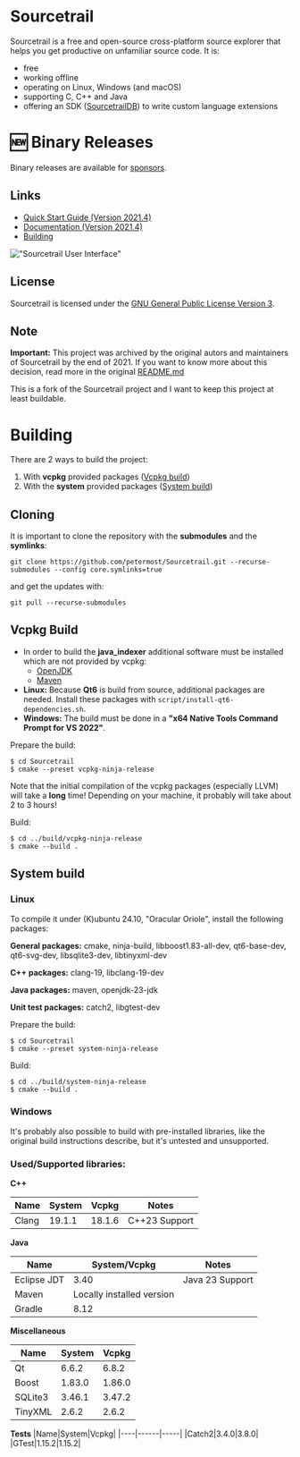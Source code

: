 # Sourcetrail

Sourcetrail is a free and open-source cross-platform source explorer that helps you get productive on unfamiliar source code. It is:
* free
* working offline
* operating on Linux, Windows (and macOS)
* supporting C, C++ and Java
* offering an SDK ([SourcetrailDB](https://github.com/CoatiSoftware/SourcetrailDB)) to write custom language extensions

# 🆕 Binary Releases

Binary releases are available for [sponsors](https://github.com/sponsors/petermost).


## __Links__
* [Quick Start Guide (Version 2021.4)](DOCUMENTATION.md#getting-started)
* [Documentation (Version 2021.4)](DOCUMENTATION.md)
* [Building](#building)

!["Sourcetrail User Interface"](docs/readme/user_interface.png "Sourcetrail User Interface")



## License

Sourcetrail is licensed under the [GNU General Public License Version 3](LICENSE.txt).

## Note

__Important:__ This project was archived by the original autors and maintainers of Sourcetrail by the end of 2021. If you want to know more about this decision, read more in the original [README.md](unused_coati_software_files/README.md)

This is a fork of the Sourcetrail project and I want to keep this project at least buildable. 

# Building

There are 2 ways to build the project:
1. With **vcpkg** provided packages ([Vcpkg build](#vcpkg-build))
2. With the **system** provided packages ([System build](#system-build))

## Cloning

It is important to clone the repository with the **submodules** and the **symlinks**:
```
git clone https://github.com/petermost/Sourcetrail.git --recurse-submodules --config core.symlinks=true
```
and get the updates with:
```
git pull --recurse-submodules
```



## Vcpkg Build

* In order to build the **java_indexer** additional software must be installed which are not provided by vcpkg:
    * [OpenJDK](https://jdk.java.net/)
    * [Maven](https://maven.apache.org/)
* **Linux:** Because **Qt6** is build from source, additional packages are needed. Install these packages with `script/install-qt6-dependencies.sh`.
* **Windows:** The build must be done in a **"x64 Native Tools Command Prompt for VS 2022"**.

Prepare the build:
```
$ cd Sourcetrail
$ cmake --preset vcpkg-ninja-release
```
Note that the initial compilation of the vcpkg packages (especially LLVM) will take a **long** time! Depending on your machine, it probably will take about 2 to 3 hours!

Build:
```
$ cd ../build/vcpkg-ninja-release
$ cmake --build .
```


## System build

### Linux

To compile it under (K)ubuntu 24.10, "Oracular Oriole", install the following packages:

**General packages:** cmake, ninja-build, libboost1.83-all-dev, qt6-base-dev, qt6-svg-dev, libsqlite3-dev, libtinyxml-dev

**C++ packages:** clang-19, libclang-19-dev

**Java packages:** maven, openjdk-23-jdk

**Unit test packages:** catch2, libgtest-dev

Prepare the build:
```
$ cd Sourcetrail
$ cmake --preset system-ninja-release
```

Build:
```
$ cd ../build/system-ninja-release
$ cmake --build .
```

### Windows
It's probably also possible to build with pre-installed libraries, like the original build instructions describe, but it's untested and unsupported.

### Used/Supported libraries: ###

**C++**

|Name|System|Vcpkg|Notes| 
|----|------|-----|-----|
|Clang|19.1.1|18.1.6|C++23 Support|

**Java**

|Name|System/Vcpkg|Notes|
|----|------------|-----|
|Eclipse JDT|3.40|Java 23 Support|
|Maven|Locally installed version|
|Gradle|8.12|

**Miscellaneous**

|Name|System|Vcpkg|
|----|------|-----|
|Qt|6.6.2|6.8.2|
|Boost|1.83.0|1.86.0|
|SQLite3|3.46.1|3.47.2|
|TinyXML|2.6.2|2.6.2|

**Tests**
|Name|System|Vcpkg|
|----|------|-----|
|Catch2|3.4.0|3.8.0|
|GTest|1.15.2|1.15.2|
